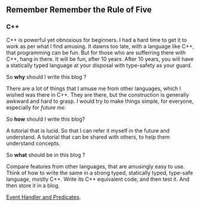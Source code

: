 ## Remember Remember the Rule of Five

### C++
C++ is powerful yet obnoxious for beginners. I had a hard time to get it to work as per what I find amusing. It dawns too late, with a language like C++, that programming can be fun.
But for those who are sufferring there with C++, hang in there. It will be fun, after 10 years.
After 10 years, you will have a statically typed language at your disposal with type-safety as your guard.

So **why** should I write this blog ?

There are a lot of things that I amuse me from other languages, which I wished was there in C++.
They are there, but the construction is generally awkward and hard to grasp.
I would try to make things simple, for everyone, especially for _future me_.

So **how** should I write this blog?

A tutorial that is lucid.
So that I can refer it myself in the future and understand.
A tutorial that can be shared with others, to help them understand concepts.

So **what** should be in this blog ?

Compare features from other languages, that are amusingly easy to use.
Think of how to write the same in a strong typed, statically typed, type-safe language, mostly C++.
Write its C++ equivalent code, and then test it.
And then store it in a blog.


[Event Handler and Predicates](/https://badola.github.io/blog/docs/event_handler_and_predicates.md).
